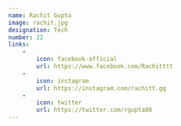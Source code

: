 ```yaml
---
name: Rachit Gupta
image: rachit.jpg
designation: Tech
number: 22
links:
    -
        icon: facebook-official
        url: https://www.facebook.com/Rachitttt
    -
        icon: instagram
        url: https://instagram.com/rachitt.gg
    -
        icon: twitter
        url: https://twitter.com/rgupta00
---
```

